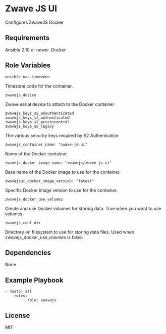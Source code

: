# Zwave JS UI

Configures ZwaveJS Docker

## Requirements

Ansible 2.10 or newer.
Docker

## Role Variables

    ansible_nas_timezone

Timezone code for the container.

    zwavejs_device

Zwave serial device to attach to the Docker container

    zwavejs_keys_s2_unauthenticated
    zwavejs_keys_s2_authenticated
    zwavejs_keys_s2_accesscontrol
    zwavejs_keys_s0_legacy

The various security keys required by S2 Authenication

    zwavejs_container_name: "zwave-js-ui"

Name of the Docker container.

    zwavejs_docker_image_name: "zwavejs/zwave-js-ui"

Base name of the Docker image to use for the container.

    zwavejsui_docker_image_version: "latest"

Specific Docker image version to use for the container.

    zwavejs_docker_use_volumes

Create and use Docker volumes for storing data. True when you want to use volumes.

    zwavejs_conf_dir

 Directory on filesystem to use for storing data files. Used when zwavejs_docker_use_volumes is false.

## Dependencies

None

## Example Playbook

    - hosts: all
        roles:
            - role: zwavejs

## License

MIT

